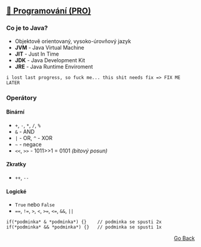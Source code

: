 ## <a href="https://github.com/neostetic/School-Zapisky/tree/main/PRO">💾 Programování (PRO)</a>

### Co je to Java?
- Objektově orientovaný, vysoko-úrovňový jazyk
- **JVM** - Java Virtual Machine
- **JIT** - Just In Time
- **JDK** - Java Development Kit
- **JRE** - Java Runtime Enviroment

```
i lost last progress, so fuck me... this shit needs fix => FIX ME LATER
```

### Operátory
#### Binární
- `+`, `-`, `*`, `/`, `%`
- `&` - AND
- `|` - OR, `^` - XOR
- `~` - negace
- `<<`, `>>` - 1011>>1 = 0101 *(bitový posun)*

#### Zkratky
- `++`, `--`

#### Logické
- `True` nebo `False`
- `==`, `!=`, `>`, `<`, `>=`, `<=`, `&&`, `||`

```
if(*podminka* & *podminka*) {}    // podminka se spusti 2x
if(*podminka* && *podminka*) {}   // podminka se spusti 1x
```

<p align="right">
  <a href="https://github.com/neostetic/School-Zapisky/tree/main/PRO">Go Back</a>
</p>
